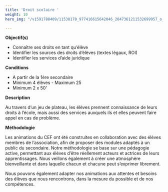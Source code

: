 ```yaml
---
title: 'Droit scolaire '
weight: 10
hero_img: "/v1591788409/11538170_977416615642046_2047361211532699957_o_rqufyb.jpg"

---
```

**Objectif(s)**

* Connaître ses droits en tant qu’élève
* Identifier les sources des droits d’élèves (textes légaux, ROI)
* Identifier les services d’aide juridique

**Conditions**

* A partir de la 1ère secondaire
* Minimum 4 élèves - Maximum 25
* Minimum 2 x 50’

**Description**

Au travers d’un jeu de plateau, les élèves prennent connaissance de leurs droits à l’école, mais aussi des services auxquels ils et elles peuvent faire appel en cas de problème.

**Méthodologie**

Les animations du CEF ont été construites en collaboration avec des élèves membres de l’association, afin de proposer des modules adaptés à un public du secondaire. Notre méthodologie se base sur une pédagogie active, permettant aux élèves d’être réellement acteurs et actrices de leurs apprentissages. Nous veillons également à créer une atmosphère bienveillante et dans laquelle chacun et chacune peut s’exprimer librement.

Nous pouvons également adapter nos animations aux attentes et besoins des élèves que nous rencontrons, dans la mesure du possible et de nos compétences.